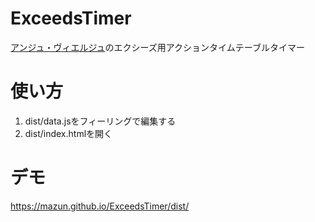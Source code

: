 # ExceedsTimer
[アンジュ・ヴィエルジュ](http://ange.sega-net.com/)のエクシーズ用アクションタイムテーブルタイマー

# 使い方

1. dist/data.jsをフィーリングで編集する
1. dist/index.htmlを開く

# デモ

https://mazun.github.io/ExceedsTimer/dist/
